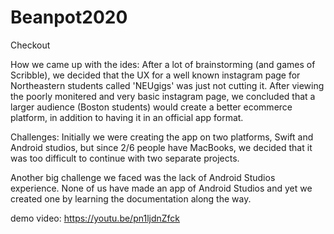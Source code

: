 # Beanpot2020
Checkout

How we came up with the ides:
After a lot of brainstorming (and games of Scribble), we decided that the UX for a well known instagram page for Northeastern students called 'NEUgigs' was just not cutting it. After viewing the poorly monitered and very basic instagram page, we concluded that a larger audience (Boston students) would create a better ecommerce platform, in addition to having it in an official app format.

Challenges:
Initially we were creating the app on two platforms, Swift and Android studios, but since 2/6 people have MacBooks, we decided that it was too difficult to continue with two separate projects.

Another big challenge we faced was the lack of Android Studios experience. None of us have made an app of Android Studios and yet we created one by learning the documentation along the way.

demo video:
https://youtu.be/pn1ljdnZfck
